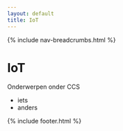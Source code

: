```yaml
---
layout: default
title: IoT
---
```


{% include nav-breadcrumbs.html %}


# IoT
Onderwerpen onder CCS
* iets
* anders

{% include footer.html %}
